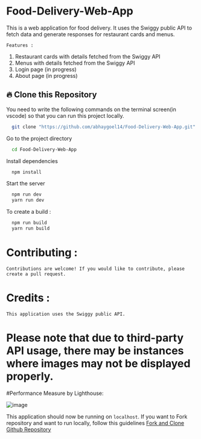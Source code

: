 # Food-Delivery-Web-App

This is a web application for food delivery. It uses the Swiggy public API to fetch data and generate responses for restaurant cards and menus.

`Features :`
1. Restaurant cards with details fetched from the Swiggy API
2. Menus with details fetched from the Swiggy API
3. Login page (in progress)
4. About page (in progress)

## 🔥 Clone this Repository
You need to write the following commands on the terminal screen(in vscode) so that you can run this project locally.

```bash
  git clone "https://github.com/abhaygoel14/Food-Delivery-Web-App.git"
```
Go to the project directory

```bash
  cd Food-Delivery-Web-App
```
Install dependencies
```bash
  npm install
```
Start the server
```bash
  npm run dev
  yarn run dev
```
To create a build :
```bash
  npm run build
  yarn run build
```
# Contributing :
```
Contributions are welcome! If you would like to contribute, please create a pull request.
```

# Credits :
```
This application uses the Swiggy public API.
```
 # Please note that due to third-party API usage, there may be instances where images may not be displayed properly.
#Performance Measure by Lighthouse:

![image](https://user-images.githubusercontent.com/78078088/230981282-c3cb006a-d6ec-46b7-ae7d-785c2730161f.png)



This application should now be running on `localhost`. If you want to Fork repository and want to run locally, follow this guidelines [Fork and Clone Github Repository](https://docs.github.com/en/get-started/quickstart/fork-a-repo)


